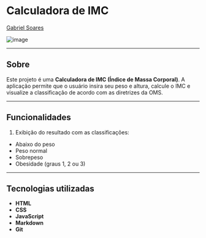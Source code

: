 # Calculadora de IMC

[Gabriel Soares](https://www.linkedin.com/in/gabriel-soares-3098782b0/)

![image](https://github.com/user-attachments/assets/df9cbb09-287d-429a-aa8f-534d59e6a8ac)

---

## Sobre
Este projeto é uma **Calculadora de IMC (Índice de Massa Corporal)**. A aplicação permite que o usuário insira seu peso e altura, calcule o IMC e visualize a classificação de acordo com as diretrizes da OMS.

---

## Funcionalidades
1. Exibição do resultado com as classificações:
  - Abaixo do peso
  - Peso normal
  - Sobrepeso
  - Obesidade (graus 1, 2 ou 3)
 
---

## Tecnologias utilizadas
- **HTML**
- **CSS**
- **JavaScript**
- **Markdown**
- **Git**
